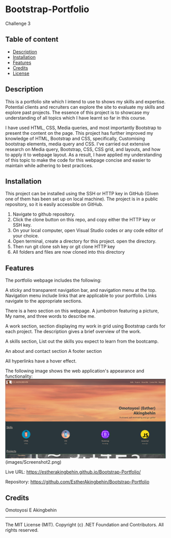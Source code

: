 # Bootstrap-Portfolio

Challenge 3


## Table of content 

* [Description](#Description)
* [Installation](#installation)
* [Features](#features)
* [Credits](#credits)
* [License](#license)

## Description 

This is a portfolio site which I intend to use to shows my skills and expertise. Potential clients and recruiters can explore the site to evaluate my skills and explore past projects. The essence of this project is to showcase my understanding of all topics which I have learnt so far in this course. 

I have used HTML, CSS, Media queries, and most importantly Bootstrap to present the content on the page. This project has further improved my knowledge of HTML, Bootstrap and CSS, specifically, Customising bootstrap elements, media query and CSS. I've carried out extensive research on Media query, Bootstrap, CSS, CSS grid, and layouts, and how to apply it to webpage layout. As a result, I have applied my understanding of this topic to make the code for this webpage concise and easier to maintain while adhering to best practices.

## Installation

This project can be installed using the SSH or HTTP key in GitHub (Given one of them has been set up on local machine). The project is in a public repository, so it is easily accessible on GitHub.
1. Navigate to github repository. 
2. Click the clone button on this repo, and copy either the HTTP key or SSH key. 
3. On your local computer, open Visual Studio codes or any code editor of your choice. 
4. Open terminal, create a directory for this project. open the directory. 
5. Then run git clone ssh key or git clone HTTP key
6. All folders and files are now cloned into this directory

## Features

The portfolio webpage includes the following:

A sticky and transparent navigation bar, and navigation menu at the top. Navigation menu include links that are applicable to your portfolio. Links navigate to the appropriate sections.

There is a hero section on this webpage. A jumbotron featuring a picture, My name, and three words to describe me.

A work section,  section displaying my work in grid using Bootstrap cards for each project. The description gives a brief overview of the work.

A skills section, List out the skills you expect to learn from the bootcamp.


An about and contact section
A footer section

All hyperlinks have a hover effect.

The following image shows the web application's appearance and functionality:
![Screenshot of webpage](images/Screenshot.png) (images/Screenshot2.png)

Live URL: https://estherakingbehin.github.io/Bootstrap-Portfolio/

Repository: https://github.com/EstherAkingbehin/Bootstrap-Portfolio

## Credits

Omotoyosi E Akingbehin

---
The MIT License (MIT). Copyright (c) .NET Foundation and Contributors. All rights reserved.